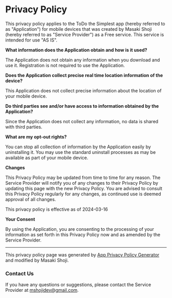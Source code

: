 # Privacy Policy

This privacy policy applies to the ToDo the Simplest app (hereby referred to as "Application") for mobile devices that was created by Masaki Shoji (hereby referred to as "Service Provider") as a Free service. This service is intended for use "AS IS".

**What information does the Application obtain and how is it used?**

The Application does not obtain any information when you download and use it. Registration is not required to use the Application.

**Does the Application collect precise real time location information of the device?**

This Application does not collect precise information about the location of your mobile device.

**Do third parties see and/or have access to information obtained by the Application?**

Since the Application does not collect any information, no data is shared with third parties.

**What are my opt-out rights?**

You can stop all collection of information by the Application easily by uninstalling it. You may use the standard uninstall processes as may be available as part of your mobile device.

**Changes**

This Privacy Policy may be updated from time to time for any reason. The Service Provider will notify you of any changes to their Privacy Policy by updating this page with the new Privacy Policy. You are advised to consult this Privacy Policy regularly for any changes, as continued use is deemed approval of all changes.

This privacy policy is effective as of 2024-03-16

**Your Consent**

By using the Application, you are consenting to the processing of your information as set forth in this Privacy Policy now and as amended by the Service Provider.

* * *

This privacy policy page was generated by [App Privacy Policy Generator](https://app-privacy-policy-generator.nisrulz.com/) and modified by Masaki Shoji.

### Contact Us

If you have any questions or suggestions, please contact the Service Provider at mshojidev@gmail.com.
